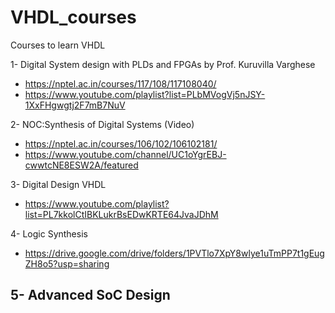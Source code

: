# VHDL_courses
Courses to learn VHDL 

1- Digital System design with PLDs and FPGAs by Prof. Kuruvilla Varghese
- https://nptel.ac.in/courses/117/108/117108040/
- https://www.youtube.com/playlist?list=PLbMVogVj5nJSY-1XxFHgwgtj2F7mB7NuV 
 
2- NOC:Synthesis of Digital Systems (Video)
- https://nptel.ac.in/courses/106/102/106102181/
- https://www.youtube.com/channel/UC1oYgrEBJ-cwwtcNE8ESW2A/featured 
 
3- Digital Design VHDL
- https://www.youtube.com/playlist?list=PL7kkolCtIBKLukrBsEDwKRTE64JvaJDhM 
 
4- Logic Synthesis
- https://drive.google.com/drive/folders/1PVTlo7XpY8wlye1uTmPP7t1gEugZH8o5?usp=sharing
 
5- Advanced SoC Design
- 
